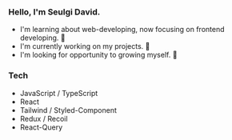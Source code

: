 ### Hello, I'm Seulgi David.

- I'm learning about web-developing, now focusing on frontend developing. 🌱
- I'm currently working on my projects. 🔭
- I'm looking for opportunity to growing myself. 🌱

### Tech
- JavaScript / TypeScript
- React
- Tailwind / Styled-Component
- Redux / Recoil
- React-Query
